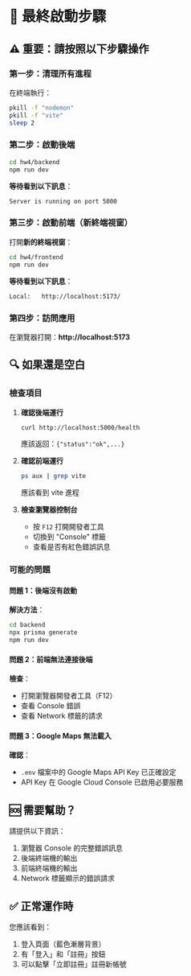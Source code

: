 # 🎯 最終啟動步驟

## ⚠️ 重要：請按照以下步驟操作

### 第一步：清理所有進程

在終端執行：
```bash
pkill -f "nodemon"
pkill -f "vite"
sleep 2
```

### 第二步：啟動後端

```bash
cd hw4/backend
npm run dev
```

**等待看到以下訊息**：
```
Server is running on port 5000
```

### 第三步：啟動前端（新終端視窗）

打開**新的終端視窗**：

```bash
cd hw4/frontend
npm run dev
```

**等待看到以下訊息**：
```
Local:   http://localhost:5173/
```

### 第四步：訪問應用

在瀏覽器打開：**http://localhost:5173**

## 🔍 如果還是空白

### 檢查項目

1. **確認後端運行**
   ```bash
   curl http://localhost:5000/health
   ```
   應該返回：`{"status":"ok",...}`

2. **確認前端運行**
   ```bash
   ps aux | grep vite
   ```
   應該看到 vite 進程

3. **檢查瀏覽器控制台**
   - 按 `F12` 打開開發者工具
   - 切換到 "Console" 標籤
   - 查看是否有紅色錯誤訊息

### 可能的問題

#### 問題 1：後端沒有啟動
**解決方法**：
```bash
cd backend
npx prisma generate
npm run dev
```

#### 問題 2：前端無法連接後端
**檢查**：
- 打開瀏覽器開發者工具（F12）
- 查看 Console 錯誤
- 查看 Network 標籤的請求

#### 問題 3：Google Maps 無法載入
**確認**：
- `.env` 檔案中的 Google Maps API Key 已正確設定
- API Key 在 Google Cloud Console 已啟用必要服務

## 🆘 需要幫助？

請提供以下資訊：

1. 瀏覽器 Console 的完整錯誤訊息
2. 後端終端機的輸出
3. 前端終端機的輸出
4. Network 標籤顯示的錯誤請求

## ✅ 正常運作時

您應該看到：
1. 登入頁面（藍色漸層背景）
2. 有「登入」和「註冊」按鈕
3. 可以點擊「立即註冊」註冊新帳號
